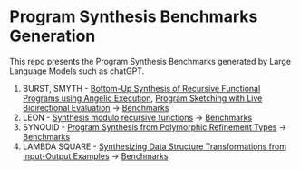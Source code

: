 # Program Synthesis Benchmarks Generation

This repo presents the Program Synthesis Benchmarks generated by Large Language Models such as chatGPT.

1. BURST, SMYTH - [Bottom-Up Synthesis of Recursive Functional Programs using Angelic Execution](https://www.cs.utexas.edu/~amiltner/burst.pdf), [Program Sketching with Live Bidirectional Evaluation](https://dl.acm.org/doi/pdf/10.1145/3408991) -> [Benchmarks](https://github.com/Saksham4796/program_synthesis_benchmarks/blob/master/Benchmarks%20for%20BURST%20%26%20SYMTH.ipynb)
2. LEON - [Synthesis modulo recursive functions](https://dl.acm.org/doi/10.1145/2544173.2509555) -> [Benchmarks](https://github.com/Saksham4796/program_synthesis_benchmarks/blob/master/Benchmarks%20for%20LEON.ipynb)
3. SYNQUID - [Program Synthesis from Polymorphic Refinement Types](https://cseweb.ucsd.edu/~npolikarpova/publications/pldi16.pdf) -> [Benchmarks](https://github.com/Saksham4796/program_synthesis_benchmarks/blob/master/Benchmarks%20for%20Synquid.ipynb)
4. LAMBDA SQUARE - [Synthesizing Data Structure Transformations from Input-Output Examples](https://www.cs.utexas.edu/~swarat/pubs/pldi15.pdf) -> [Benchmarks](https://github.com/Saksham4796/program_synthesis_benchmarks/blob/master/Benchmarks%20for%20Lambda%20Square.ipynb)
